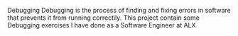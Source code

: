 Debugging
Debugging is the process of finding and fixing errors in software that prevents it from running correctily.
This project contain some Debugging exercises I have done as a Software Engineer at ALX
